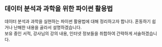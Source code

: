 ## 데이터 분석과 과학을 위한 파이썬 활용법

데이터 분석과 과학을 실현하는 파이썬 활용법에 대해 정리하고자 합니다. 혼동하기 쉽거나 난해한 내용을 골라서 설명하겠습니다.   
보유 중인 서적, 강사님의 강의 내용, 인터넷 정보들을 취합하여 간략하게 서술하겠습니다.
